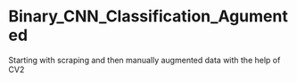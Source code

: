 # Binary_CNN_Classification_Agumented
Starting with scraping and then manually augmented data with the help of CV2

